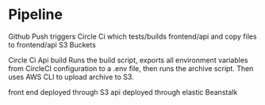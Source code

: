 # Pipeline

Github Push triggers Circle Ci which tests/builds frontend/api and copy files to frontend/api S3 Buckets

Circle Ci Api build Runs the build script, exports all environment variables from CircleCI configuration to a .env file, then runs the archive script. Then uses AWS CLI to upload archive to S3.

front end deployed through S3
api deployed through elastic Beanstalk